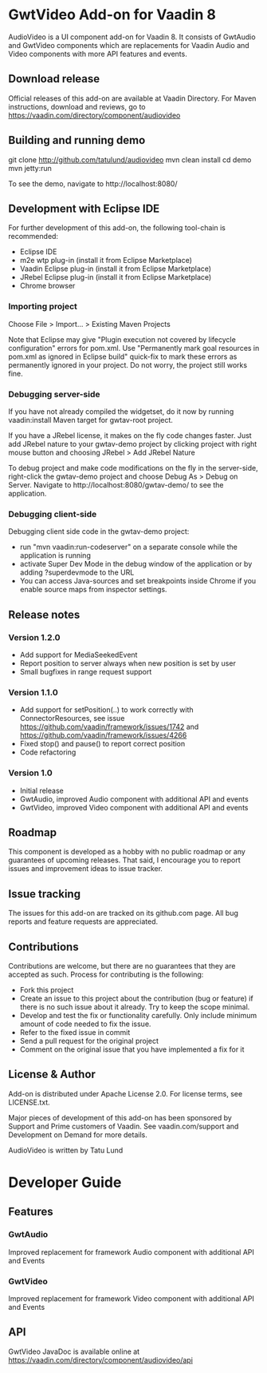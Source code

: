 # GwtVideo Add-on for Vaadin 8

AudioVideo is a UI component add-on for Vaadin 8. It consists of GwtAudio and GwtVideo components which are replacements
for Vaadin Audio and Video components with more API features and events.

## Download release

Official releases of this add-on are available at Vaadin Directory. For Maven instructions, download and reviews, go to https://vaadin.com/directory/component/audiovideo

## Building and running demo

git clone http://github.com/tatulund/audiovideo
mvn clean install
cd demo
mvn jetty:run

To see the demo, navigate to http://localhost:8080/

## Development with Eclipse IDE

For further development of this add-on, the following tool-chain is recommended:
- Eclipse IDE
- m2e wtp plug-in (install it from Eclipse Marketplace)
- Vaadin Eclipse plug-in (install it from Eclipse Marketplace)
- JRebel Eclipse plug-in (install it from Eclipse Marketplace)
- Chrome browser

### Importing project

Choose File > Import... > Existing Maven Projects

Note that Eclipse may give "Plugin execution not covered by lifecycle configuration" errors for pom.xml. Use "Permanently mark goal resources in pom.xml as ignored in Eclipse build" quick-fix to mark these errors as permanently ignored in your project. Do not worry, the project still works fine. 

### Debugging server-side

If you have not already compiled the widgetset, do it now by running vaadin:install Maven target for gwtav-root project.

If you have a JRebel license, it makes on the fly code changes faster. Just add JRebel nature to your gwtav-demo project by clicking project with right mouse button and choosing JRebel > Add JRebel Nature

To debug project and make code modifications on the fly in the server-side, right-click the gwtav-demo project and choose Debug As > Debug on Server. Navigate to http://localhost:8080/gwtav-demo/ to see the application.

### Debugging client-side

Debugging client side code in the gwtav-demo project:
  - run "mvn vaadin:run-codeserver" on a separate console while the application is running
  - activate Super Dev Mode in the debug window of the application or by adding ?superdevmode to the URL
  - You can access Java-sources and set breakpoints inside Chrome if you enable source maps from inspector settings.
 
## Release notes

### Version 1.2.0
- Add support for MediaSeekedEvent
- Report position to server always when new position is set by user
- Small bugfixes in range request support

### Version 1.1.0
- Add support for setPosition(..) to work correctly with ConnectorResources, see issue https://github.com/vaadin/framework/issues/1742 and https://github.com/vaadin/framework/issues/4266
- Fixed stop() and pause() to report correct position
- Code refactoring

### Version 1.0
- Initial release
- GwtAudio, improved Audio component with additional API and events
- GwtVideo, improved Video component with additional API and events

## Roadmap

This component is developed as a hobby with no public roadmap or any guarantees of upcoming releases. That said, I encourage you to report issues and improvement ideas to issue tracker.

## Issue tracking

The issues for this add-on are tracked on its github.com page. All bug reports and feature requests are appreciated. 

## Contributions

Contributions are welcome, but there are no guarantees that they are accepted as such. Process for contributing is the following:
- Fork this project
- Create an issue to this project about the contribution (bug or feature) if there is no such issue about it already. Try to keep the scope minimal.
- Develop and test the fix or functionality carefully. Only include minimum amount of code needed to fix the issue.
- Refer to the fixed issue in commit
- Send a pull request for the original project
- Comment on the original issue that you have implemented a fix for it

## License & Author

Add-on is distributed under Apache License 2.0. For license terms, see LICENSE.txt.

Major pieces of development of this add-on has been sponsored by Support and Prime customers of Vaadin. See vaadin.com/support and Development on Demand for more details.

AudioVideo is written by Tatu Lund

# Developer Guide

## Features

### GwtAudio

Improved replacement for framework Audio component with additional API and Events

### GwtVideo

Improved replacement for framework Video component with additional API and Events

## API

GwtVideo JavaDoc is available online at https://vaadin.com/directory/component/audiovideo/api
